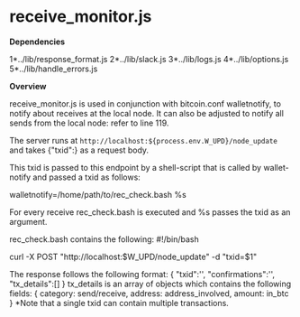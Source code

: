 # receive_monitor.js

**Dependencies**

1*../lib/response_format.js
2*../lib/slack.js
3*../lib/logs.js
4*../lib/options.js
5*../lib/handle_errors.js

**Overview**

receive_monitor.js is used in conjunction with bitcoin.conf walletnotify, to notify about receives at the local node. 
It can also be adjusted to notify all sends from the local node: refer to line 119.

The server runs at `http://localhost:${process.env.W_UPD}/node_update` and takes {"txid":<txid>} as a request body.

This txid is passed to this endpoint by a shell-script that is called by wallet-notify and passed a txid as follows:

walletnotify=/home/path/to/rec_check.bash %s 

For every receive rec_check.bash is executed and %s passes the txid as an argument.

rec_check.bash contains the following:
#!/bin/bash

curl -X POST "http://localhost:$W_UPD/node_update" -d "txid=$1"

The response follows the following format: 
{
  "txid":'',
  "confirmations":'',
  "tx_details":[]
}
tx_details is an array of objects which contains the following fields:
{
  category: send/receive,
  address: address_involved,
  amount: in_btc
}
*Note that a single txid can contain multiple transactions.
